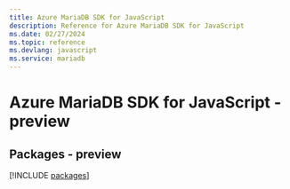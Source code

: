 ```yaml
---
title: Azure MariaDB SDK for JavaScript
description: Reference for Azure MariaDB SDK for JavaScript
ms.date: 02/27/2024
ms.topic: reference
ms.devlang: javascript
ms.service: mariadb
---
```

# Azure MariaDB SDK for JavaScript - preview
## Packages - preview
[!INCLUDE [packages](mariadb-index.md)]